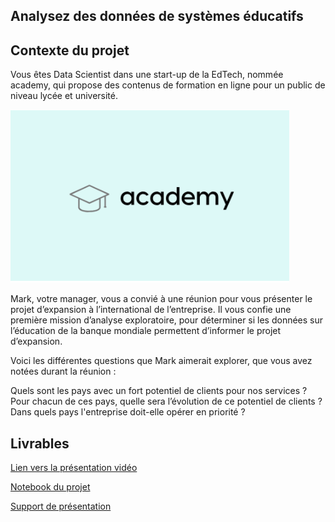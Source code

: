 ## Analysez des données de systèmes éducatifs

## Contexte du projet

Vous êtes Data Scientist dans une start-up de la EdTech, nommée academy, qui propose des contenus de formation en ligne pour un public de niveau lycée et université.

![ds-p2](/images/ds-p2.png)

Mark, votre manager, vous a convié à une réunion pour vous présenter le projet d’expansion à l’international de l’entreprise. Il vous confie une première mission d’analyse exploratoire, pour déterminer si les données sur l’éducation de la banque mondiale permettent d’informer le projet d’expansion.

Voici les différentes questions que Mark aimerait explorer, que vous avez notées durant la réunion :

Quels sont les pays avec un fort potentiel de clients pour nos services ?
Pour chacun de ces pays, quelle sera l’évolution de ce potentiel de clients ?
Dans quels pays l'entreprise doit-elle opérer en priorité ?

## Livrables

[Lien vers la présentation vidéo](https://youtu.be/mKn21Zue6qQ)

[Notebook du projet](https://nbviewer.org/github/jeremy-vangansberg/jeremy-vangansberg.github.io/blob/master/notebooks/ds_p2.ipynb)

[Support de présentation](/pdf/ds_p2.pdf)
